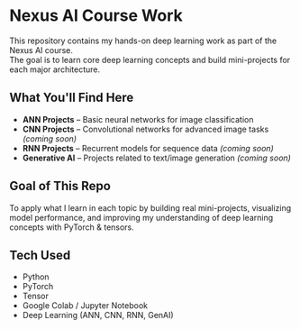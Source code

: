 # Nexus AI Course Work
This repository contains my hands-on deep learning work as part of the Nexus AI course.  
The goal is to learn core deep learning concepts and build mini-projects for each major architecture.


## What You'll Find Here
- **ANN Projects** – Basic neural networks for image classification  
- **CNN Projects** – Convolutional networks for advanced image tasks *(coming soon)*  
- **RNN Projects** – Recurrent models for sequence data *(coming soon)*  
- **Generative AI** – Projects related to text/image generation *(coming soon)*  


## Goal of This Repo
To apply what I learn in each topic by building real mini-projects, visualizing model performance, and improving my understanding of deep learning concepts with PyTorch & tensors.


## Tech Used
- Python  
- PyTorch
- Tensor
- Google Colab / Jupyter Notebook  
- Deep Learning (ANN, CNN, RNN, GenAI)

